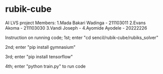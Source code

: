 # rubik-cube
AI LVS project
Members:
1.Mada Bakari Wadinga - 211103011
2.Evans Akoma - 211103030
3.Vandi Joseph - 
4.Ayomide Ayodele - 20222226

Instruction on running code;
1st; enter "cd sencil/rubik-cube/rubiks_solver"

2nd; enter "pip install gymnasium"

3rd; enter "pip install tensorflow"

4th; enter "python train.py" to run code
